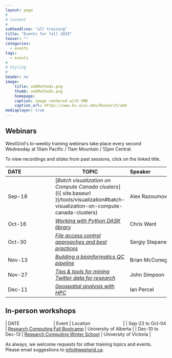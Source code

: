 ```yaml
---
layout: page
#
# Content
#
subheadline: "all training"
title: "Events for fall 2019"
teaser: ""
categories:
  - events
tags:
  - events
#
# Styling
#
header: no
image:
    title: vmdMethods.png
    thumb: vmdMethods.png
    homepage:
    caption: image rendered with VMD
    caption_url: https://www.ks.uiuc.edu/Research/vmd
mediaplayer: true
---
```


<!-- For more information on each session, or to register, click on the links below. -->

<!-- ========================================================================================== -->

## Webinars

WestGrid's bi-weekly training webinars take place every second Wednesday at 10am Pacific / 11am Mountain
/ 12pm Central.

To view recordings and slides from past sessions, click on the linked title.

| DATE&nbsp;&nbsp;&nbsp;&nbsp;&nbsp;&nbsp;&nbsp;&nbsp;&nbsp;&nbsp;&nbsp;&nbsp;&nbsp;&nbsp;&nbsp;&nbsp;&nbsp;&nbsp;&nbsp;&nbsp;&nbsp; | TOPIC | Speaker&nbsp;&nbsp;&nbsp;&nbsp;&nbsp;&nbsp;&nbsp;&nbsp;&nbsp;&nbsp;&nbsp;&nbsp;&nbsp;&nbsp;&nbsp;&nbsp;&nbsp;&nbsp;&nbsp;&nbsp;&nbsp;&nbsp;&nbsp;&nbsp;&nbsp;&nbsp;&nbsp; |
| ------------- | --------------- | ----------------- |
| Sep-18 | [*Batch visualization on Compute Canada clusters*]({{ site.baseurl }}/tools/visualization#batch-visualization-on-compute-canada-clusters) | Alex Razoumov |
| Oct-16 | [*Working with Python DASK library*](https://www.eventbrite.ca/e/working-with-python-dask-library-registration-71341232547) | Chris Want |
| Oct-30 | [*File access control approaches and best practices*](https://www.eventbrite.com/e/file-access-control-approaches-and-best-practices-tickets-71341707969) | Sergiy Stepanenko |
| Nov-13 | [*Building a bioinformatics QC pipeline*](https://www.eventbrite.ca/e/building-a-bioinformatics-qc-pipeline-registration-71341934647) | Brian McConeghy |
| Nov-27 | [*Tips & tools for mining Twitter data for research*](https://www.eventbrite.ca/e/tips-tools-for-mining-twitter-data-for-research-registration-60901624398) | John Simpson |
| Dec-11 | [*Geospatial analysis with HPC*](https://www.eventbrite.ca/e/geospatial-analysis-with-high-performance-computing-hpc-registration-71342291715) | Ian Percel |

<!-- | TBD | *Introduction to Machine Learning tools on CC clusters* || -->

<!-- this page http://bit.ly/wg2019b -->
<!-- still available: Oct-02 -->

<!-- Oct-30 webinar will review access control approaches and best practices aimed at PIs with a team -->
<!-- that might have varying file sharing requirements. -->

<!-- ========================================================================================== -->

## In-person workshops

| DATE&nbsp;&nbsp;&nbsp;&nbsp;&nbsp;&nbsp;&nbsp;&nbsp;&nbsp;&nbsp;&nbsp;&nbsp;&nbsp;&nbsp;&nbsp;&nbsp;&nbsp;&nbsp;&nbsp;&nbsp;&nbsp;&nbsp;&nbsp;&nbsp;&nbsp;&nbsp; | Event | Location&nbsp;&nbsp;&nbsp;&nbsp;&nbsp;&nbsp;&nbsp;&nbsp;&nbsp;&nbsp;&nbsp;&nbsp;&nbsp;&nbsp;&nbsp;&nbsp;&nbsp;&nbsp;&nbsp;&nbsp;&nbsp;&nbsp;&nbsp;&nbsp;&nbsp; |
| Sep-23 to Oct-04 | [Research Computing Fall Bootcamp](https://ist.ualberta.ca/blog/news/get-ready-research-computing-fall-bootcamp) | University of Alberta |
| Dec-10 to Dec-13 | [Research Computing Winter School](https://www.eventbrite.ca/e/westgrid-research-computing-winter-school-university-of-victoria-registration-72872185669) | University of Victoria |

<!-- ========================================================================================== -->

As always, we welcome requests for other training topics and events. Please email suggestions to
info@westgrid.ca.
